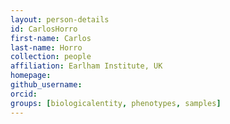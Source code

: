 ```yaml
---
layout: person-details
id: CarlosHorro
first-name: Carlos
last-name: Horro
collection: people
affiliation: Earlham Institute, UK
homepage:
github_username:
orcid:
groups: [biologicalentity, phenotypes, samples]
---
```

